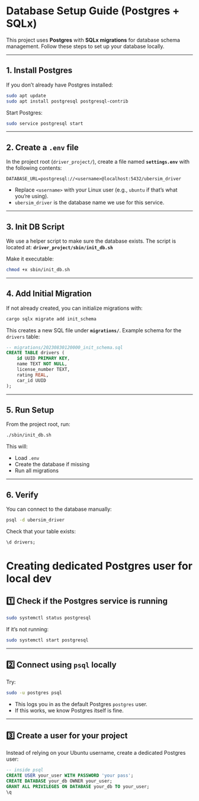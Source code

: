 # Database Setup Guide (Postgres + SQLx)

This project uses **Postgres** with **SQLx migrations** for database schema management.
Follow these steps to set up your database locally.

---

## 1. Install Postgres

If you don’t already have Postgres installed:

```bash
sudo apt update
sudo apt install postgresql postgresql-contrib
```

Start Postgres:

```bash
sudo service postgresql start
```

---

## 2. Create a `.env` file

In the project root (`driver_project/`), create a file named **`settings.env`** with the following contents:

```env
DATABASE_URL=postgresql://<username>@localhost:5432/ubersim_driver
```

* Replace `<username>` with your Linux user (e.g., `ubuntu` if that’s what you’re using).
* `ubersim_driver` is the database name we use for this service.

---

## 3. Init DB Script

We use a helper script to make sure the database exists.
The script is located at: **`driver_project/sbin/init_db.sh`**

Make it executable:

```bash
chmod +x sbin/init_db.sh
```

---

## 4. Add Initial Migration

If not already created, you can initialize migrations with:

```bash
cargo sqlx migrate add init_schema
```

This creates a new SQL file under **`migrations/`**.
Example schema for the `drivers` table:

```sql
-- migrations/20230830120000_init_schema.sql
CREATE TABLE drivers (
    id UUID PRIMARY KEY,
    name TEXT NOT NULL,
    license_number TEXT,
    rating REAL,
    car_id UUID
);
```

---

## 5. Run Setup

From the project root, run:

```bash
./sbin/init_db.sh
```

This will:

* Load `.env`
* Create the database if missing
* Run all migrations

---

## 6. Verify

You can connect to the database manually:

```bash
psql -d ubersim_driver
```

Check that your table exists:

```sql
\d drivers;
```

# Creating dedicated Postgres user for local dev



## 1️⃣ Check if the Postgres service is running

```bash
sudo systemctl status postgresql
```

If it’s not running:

```bash
sudo systemctl start postgresql
```

---

## 2️⃣ Connect using `psql` locally

Try:

```bash
sudo -u postgres psql
```

* This logs you in as the default Postgres `postgres` user.
* If this works, we know Postgres itself is fine.

---

## 3️⃣ Create a user for your project

Instead of relying on your Ubuntu username, create a dedicated Postgres user:

```sql
-- inside psql
CREATE USER your_user WITH PASSWORD 'your pass';
CREATE DATABASE your_db OWNER your_user;
GRANT ALL PRIVILEGES ON DATABASE your_db TO your_user;
\q
```
